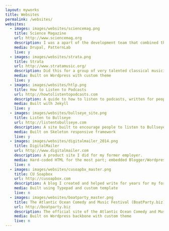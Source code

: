 ```yaml
---
layout: myworks
title: Websites
permalink: /websites/
websites:
  - images: images/websites/sciencemag.png
    title: Science Magazine
    url: http://www.sciencemag.org
    description: I was a apart of the development team that combined the leading scientific journal news site in the nation with career features and curated topics from scientific editors. Two years of work culminated in a site that is steadily gaining new readers across a variety of countries, through a number of channels and on a wide array of devices.
    media: Drupal, PatternLab
    live: y
  - images: images/websites/strata.png
    title: Strata
    url: http://www.stratamusic.org/
    description: Did this for a group of very talented classical musicians.
    media: Built on Wordpress with custom theme
    live: y
  - images: images/websites/htlp.png
    title: How to Listen to Podcasts
    url: http://howtolistentopodcasts.com
    description: A guide to how to listen to podcasts, written for people that aren't nerds.
    media: Built with Jekyll
    live: y
  - images: images/websites/bullseye_site.png
    title: Listen to Bullseye
    url: http://listentobullseye.com
    description: A site built to encourage people to listen to Bullseye on NPR
    media: Built on Skeleton responsive framework
    live: y
  - images: images/websites/digitalmailer_2014.png
    title: DigitalMailer
    url: http://www.digitalmailer.com
    description: A product site I did for my former employer.
    media: Hard-coded HTML for the most part; embedded Blogger/Wordpress blogs at various times
    live: n
  - images: images/websites/cusoapbx_master.png
    title: CU Soapbox
    url: http://cusoapbox.com
    description: A blog I created and helped write for years for my former employer.
    media: Built using Typepad and custom template
    live: n
  - images: images/websites/boatparty_master.png
    title: The Atlantic Ocean Comedy and Music Festival (BoatParty.biz)
    url: http://boatparty.biz
    description: The official site of the Atlantic Ocean Comedy and Music Festival, a wonderful cruise where musicians and comedians did boat friendships with everyone they met.
    media: Built on Wordpress backbone with custom theme
    live: n
---
```


